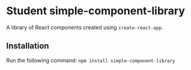 # Student simple-component-library
A library of React components created using `create-react-app`.
## Installation
Run the following command:
`npm install simple-component-library`
